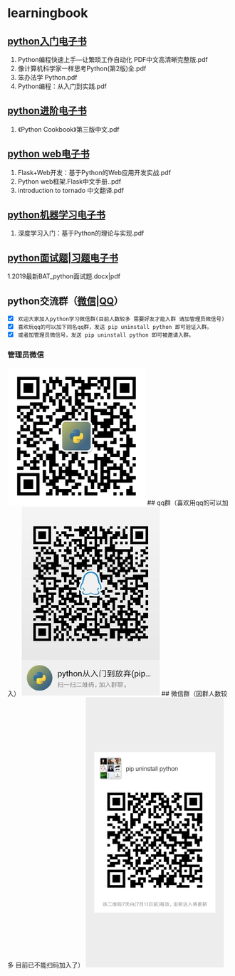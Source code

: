 # learningbook
## [python入门电子书](python)
1. Python编程快速上手—让繁琐工作自动化 PDF中文高清晰完整版.pdf
2. 像计算机科学家一样思考Python(第2版)全.pdf
3. 笨办法学 Python.pdf
4. Python编程：从入门到实践.pdf
## [python进阶电子书](python)
1. 《Python Cookbook》第三版中文.pdf
## [python web电子书](python)
1. Flask+Web开发：基于Python的Web应用开发实战.pdf
2. Python web框架.Flask中文手册..pdf
3. introduction to tornado 中文翻译.pdf
## [python机器学习电子书](python)
1. 深度学习入门：基于Python的理论与实现.pdf
## [python面试题|习题电子书](python)
1.2019最新BAT_python面试题.docx|pdf
## python交流群（[微信](admin.jpg)|[QQ](qrcode_1562374550173.jpg)）
- [x] ```欢迎大家加入python学习微信群(目前人数较多 需要好友才能入群 请加管理员微信号)```
- [x] ```喜欢玩qq的可以加下同名qq群，发送 pip uninstall python 即可验证入群。```
- [x] ```或者加管理员微信号，发送 pip uninstall python 即可被邀请入群。```
### 管理员微信
<img width = "310" src="/admin.jpg" alt="管理员微信号"/>
## qq群（喜欢用qq的可以加入）
<img width = "310" src="/qrcode_1562374550173.jpg" alt="python从入门到放弃 qq qun"/>
## 微信群（因群人数较多 目前已不能扫码加入了）
<img width = "310" src="/weixinqun.png" alt="python从入门到放弃 weinxin"/>
